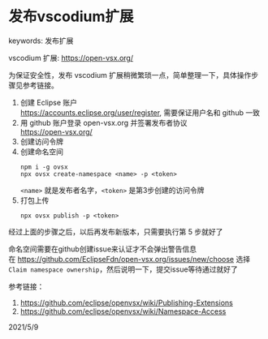 # 发布vscodium扩展

keywords: 发布扩展  

vscodium 扩展: https://open-vsx.org/  

为保证安全性，发布 vscodium 扩展稍微繁琐一点，简单整理一下，具体操作步骤见参考链接。  

1. 创建 Eclipse 账户  
    https://accounts.eclipse.org/user/register, 需要保证用户名和 github 一致  
2. 用 github 账户登录  open-vsx.org 并签署发布者协议  
    https://open-vsx.org/  
3. 创建访问令牌  
4. 创建命名空间  
    ```
    npm i -g ovsx
    npx ovsx create-namespace <name> -p <token>
    ```
    `<name>` 就是发布者名字，`<token>` 是第3步创建的访问令牌  
5. 打包上传  
    ```
    npx ovsx publish -p <token>
    ```

经过上面的步骤之后，以后再发布新版本，只需要执行第 5 步就好了  

命名空间需要在github创建issue来认证才不会弹出警告信息  
在 https://github.com/EclipseFdn/open-vsx.org/issues/new/choose 选择 `Claim namespace ownership`，然后说明一下，提交issue等待通过就好了  


参考链接：  
1. https://github.com/eclipse/openvsx/wiki/Publishing-Extensions  
2. https://github.com/eclipse/openvsx/wiki/Namespace-Access  


2021/5/9  
